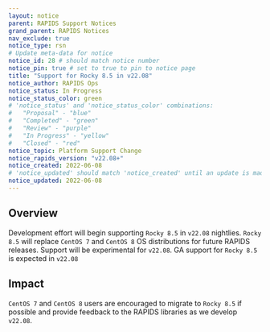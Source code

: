 ```yaml
---
layout: notice
parent: RAPIDS Support Notices
grand_parent: RAPIDS Notices
nav_exclude: true
notice_type: rsn
# Update meta-data for notice
notice_id: 28 # should match notice number
notice_pin: true # set to true to pin to notice page
title: "Support for Rocky 8.5 in v22.08"
notice_author: RAPIDS Ops
notice_status: In Progress
notice_status_color: green
# 'notice_status' and 'notice_status_color' combinations:
#   "Proposal" - "blue"
#   "Completed" - "green"
#   "Review" - "purple"
#   "In Progress" - "yellow"
#   "Closed" - "red"
notice_topic: Platform Support Change
notice_rapids_version: "v22.08+"
notice_created: 2022-06-08
# 'notice_updated' should match 'notice_created' until an update is made
notice_updated: 2022-06-08
---
```


## Overview

Development effort will begin supporting `Rocky 8.5` in `v22.08` nightlies. `Rocky 8.5` will replace `CentOS 7` and `CentOS 8` OS distributions for future RAPIDS releases.  Support will be experimental for `v22.08`. GA support for `Rocky 8.5` is expected in `v22.08`

## Impact

`CentOS 7` and `CentOS 8` users are encouraged to migrate to `Rocky 8.5` if possible and provide feedback to the RAPIDS libraries as we develop `v22.08`.
